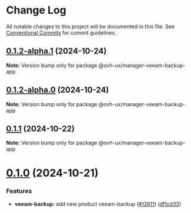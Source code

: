 # Change Log

All notable changes to this project will be documented in this file.
See [Conventional Commits](https://conventionalcommits.org) for commit guidelines.

## [0.1.2-alpha.1](https://github.com/ovh/manager/compare/@ovh-ux/manager-veeam-backup-app@0.1.2-alpha.0...@ovh-ux/manager-veeam-backup-app@0.1.2-alpha.1) (2024-10-24)

**Note:** Version bump only for package @ovh-ux/manager-veeam-backup-app





## [0.1.2-alpha.0](https://github.com/ovh/manager/compare/@ovh-ux/manager-veeam-backup-app@0.1.1...@ovh-ux/manager-veeam-backup-app@0.1.2-alpha.0) (2024-10-24)

**Note:** Version bump only for package @ovh-ux/manager-veeam-backup-app





## [0.1.1](https://github.com/ovh/manager/compare/@ovh-ux/manager-veeam-backup-app@0.1.0...@ovh-ux/manager-veeam-backup-app@0.1.1) (2024-10-22)

**Note:** Version bump only for package @ovh-ux/manager-veeam-backup-app





# [0.1.0](https://github.com/ovh/manager/compare/@ovh-ux/manager-veeam-backup-app@0.0.0...@ovh-ux/manager-veeam-backup-app@0.1.0) (2024-10-21)


### Features

* **veeam-backup:** add new product veeam-backup ([#12611](https://github.com/ovh/manager/issues/12611)) ([df1cd33](https://github.com/ovh/manager/commit/df1cd3377a025e7a1cd4c166f26838d0871397c4))
